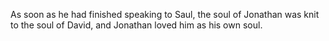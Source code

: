 As soon as he had finished speaking to Saul, the soul of Jonathan was knit to the soul of David, and Jonathan loved him as his own soul.
